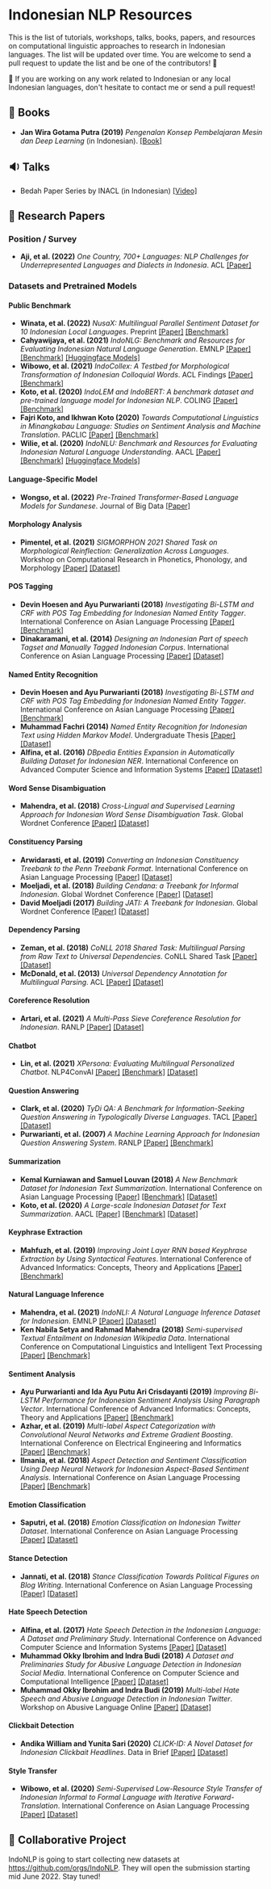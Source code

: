 # Indonesian NLP Resources
This is the list of tutorials, workshops, talks, books, papers, and resources on computational linguistic approaches to research in Indonesian languages. 
The list will be updated over time. You are welcome to send a pull request to update the list and be one of the contributors! 🚀

📌 If you are working on any work related to Indonesian or any local Indonesian languages, don't hesitate to contact me or send a pull request! 

## 📔 Books
- <b>Jan Wira Gotama Putra (2019)</b> <i>Pengenalan Konsep Pembelajaran Mesin dan Deep Learning</i> (in Indonesian). <a href="https://wiragotama.github.io/resources/ebook/intro-to-ml-secured.pdf">[Book]</a>

## 🔉 Talks
- Bedah Paper Series by INACL (in Indonesian) <a href="https://www.youtube.com/channel/UC4O5LY9sYN25M1oBTsqGSIw/videos">[Video]</a>

## 📑 Research Papers

### Position / Survey
- <b>Aji, et al. (2022)</b> <i>One Country, 700+ Languages: NLP Challenges for Underrepresented Languages and Dialects in Indonesia</i>. ACL <a href="https://aclanthology.org/2022.acl-long.500.pdf">[Paper]</a>

### Datasets and Pretrained Models
#### Public Benchmark
- <b>Winata, et al. (2022)</b> <i>NusaX: Multilingual Parallel Sentiment Dataset for 10 Indonesian Local Languages</i>. Preprint <a href="https://arxiv.org/pdf/2205.15960.pdf">[Paper]</a> <a href="https://github.com/IndoNLP/nusax">[Benchmark]</a>
- <b>Cahyawijaya, et al. (2021)</b> <i>IndoNLG: Benchmark and Resources for Evaluating Indonesian Natural Language Generation</i>. EMNLP <a href="https://aclanthology.org/2021.emnlp-main.699.pdf">[Paper]</a> <a href="https://github.com/IndoNLP/indonlg">[Benchmark]</a> <a href="https://huggingface.co/indobenchmark">[Huggingface Models]</a>
- <b>Wibowo, et al. (2021)</b> <i>IndoCollex: A Testbed for Morphological Transformation of Indonesian Colloquial Words</i>. ACL Findings <a href="https://aclanthology.org/2021.findings-acl.280.pdf">[Paper]</a> <a href="https://github.com/haryoa/indo-collex">[Benchmark]</a>
- <b>Koto, et al. (2020)</b> <i>IndoLEM and IndoBERT: A benchmark dataset and pre-trained language model for Indonesian NLP</i>. COLING <a href="https://aclanthology.org/2020.coling-main.66.pdf">[Paper]</a> <a href="https://indolem.github.io/">[Benchmark]</a>
- <b>Fajri Koto, and Ikhwan Koto (2020)</b> <i>Towards Computational Linguistics in Minangkabau Language: Studies on Sentiment Analysis and Machine Translation</i>. PACLIC <a href="https://aclanthology.org/2020.paclic-1.17.pdf">[Paper]</a> <a href="https://github.com/fajri91/minangNLP">[Benchmark]</a>
- <b>Wilie, et al. (2020)</b> <i>IndoNLU: Benchmark and Resources for Evaluating Indonesian Natural Language Understanding</i>. AACL <a href="https://aclanthology.org/2020.aacl-main.85.pdf">[Paper]</a> <a href="https://github.com/IndoNLP/indonlu">[Benchmark]</a> <a href="https://huggingface.co/indobenchmark">[Huggingface Models]</a>

#### Language-Specific Model
- <b>Wongso, et al. (2022)</b> <i>Pre-Trained Transformer-Based Language Models for Sundanese</i>. Journal of Big Data <a href="https://link.springer.com/content/pdf/10.1186/s40537-022-00590-7.pdf">[Paper]</a> 

#### Morphology Analysis
- <b>Pimentel, et al. (2021)</b> <i>SIGMORPHON 2021 Shared Task on Morphological Reinflection: Generalization Across Languages</i>. Workshop on Computational Research in Phonetics, Phonology, and Morphology <a href="https://aclanthology.org/2021.sigmorphon-1.25.pdf">[Paper]</a> <a href="https://github.com/unimorph/ind">[Dataset]</a>

#### POS Tagging
- <b>Devin Hoesen and Ayu Purwarianti (2018)</b> <i>Investigating Bi-LSTM and CRF with POS Tag Embedding for Indonesian
Named Entity Tagger</i>. International Conference on Asian Language Processing  <a href="https://arxiv.org/ftp/arxiv/papers/2009/2009.05687.pdf">[Paper]</a> <a href="https://github.com/IndoNLP/indonlu">[Benchmark]</a>
- <b>Dinakaramani, et al. (2014)</b> <i>Designing an Indonesian Part of speech Tagset and Manually Tagged Indonesian Corpus</i>. International Conference on Asian Language Processing  <a href="https://web.archive.org/web/20200321100925id_/">[Paper]</a> <a href="http://bahasa.cs.ui.ac.id/postag/downloads/Designing%20an%20Indonesian%20Part%20of%20speech%20Tagset.pdf">[Dataset]</a>

#### Named Entity Recognition
- <b>Devin Hoesen and Ayu Purwarianti (2018)</b> <i>Investigating Bi-LSTM and CRF with POS Tag Embedding for Indonesian
Named Entity Tagger</i>. International Conference on Asian Language Processing <a href="https://arxiv.org/ftp/arxiv/papers/2009/2009.05687.pdf">[Paper]</a> <a href="https://github.com/IndoNLP/indonlu">[Benchmark]</a> 
- <b>Muhammad Fachri (2014)</b> <i>Named Entity Recognition for Indonesian Text using Hidden Markov Model</i>. Undergraduate Thesis <a href="http://etd.repository.ugm.ac.id/penelitian/detail/150411">[Paper]</a> <a href="https://github.com/yusufsyaifudin/indonesia-ner">[Dataset]</a>
- <b>Alfina, et al. (2016)</b> <i>DBpedia Entities Expansion in Automatically Building Dataset for Indonesian NER</i>. International Conference on Advanced Computer Science and Information Systems <a href="https://ieeexplore.ieee.org/abstract/document/7872784">[Paper]</a> <a href="https://github.com/ialfina/ner-dataset-modified-dee">[Dataset]</a>

#### Word Sense Disambiguation
- <b>Mahendra, et al. (2018)</b> <i>Cross-Lingual and Supervised Learning Approach for Indonesian Word Sense Disambiguation Task</i>. Global Wordnet Conference <a href="https://aclanthology.org/2018.gwc-1.28.pdf">[Paper]</a> <a href="https://github.com/rmahendra/Indonesian-WSD">[Dataset]</a>

#### Constituency Parsing
- <b>Arwidarasti, et al. (2019)</b> <i>Converting an Indonesian Constituency Treebank to the Penn Treebank Format</i>. International Conference on Asian
Language Processing <a href="https://colips.org/conferences/ialp2019/ialp2019.com/files/papers/IALP2019_086.pdf">[Paper]</a> <a href="https://github.com/ialfina/kethu">[Dataset]</a>
- <b>Moeljadi, et al. (2018)</b> <i>Building Cendana: a Treebank for Informal Indonesian</i>. Global Wordnet Conference <a href="http://jaslli.org/files/proceedings/18_paclic33_postconf.pdf">[Paper]</a> <a href="">[Dataset]</a>
- <b>David Moeljadi (2017)</b> <i>Building JATI: A Treebank for Indonesian</i>. Global Wordnet Conference <a href="http://compling.hss.ntu.edu.sg/who/david/slides/ConCorps2017_davidmoeljadi_slides.pdf">[Paper]</a> <a href="https://github.com/davidmoeljadi/INDRA/tree/master/tsdb/gold/Cendana">[Dataset]</a>
  
#### Dependency Parsing
- <b>Zeman, et al. (2018)</b> <i>CoNLL 2018 Shared Task: Multilingual Parsing from Raw Text to Universal Dependencies</i>. CoNLL Shared Task <a href="https://aclanthology.org/K18-2001v2.pdf">[Paper]</a> <a href="https://github.com/UniversalDependencies/UD_Indonesian-PUD">[Dataset]</a>
- <b>McDonald, et al. (2013)</b> <i>Universal Dependency Annotation for Multilingual Parsing</i>. ACL <a href="https://aclanthology.org/P13-2017.pdf">[Paper]</a> <a href="https://github.com/UniversalDependencies/UD_Indonesian-GSD">[Dataset]</a>

#### Coreference Resolution
- <b>Artari, et al. (2021)</b> <i>A Multi-Pass Sieve Coreference Resolution for Indonesian</i>. RANLP <a href="https://aclanthology.org/2021.ranlp-1.10.pdf">[Paper]</a> <a href="https://github.com/valentinakania/indocoref">[Dataset]</a>

#### Chatbot
- <b>Lin, et al. (2021)</b> <i>XPersona: Evaluating Multilingual Personalized Chatbot</i>. NLP4ConvAI <a href="https://aclanthology.org/2021.nlp4convai-1.10.pdf">[Paper]</a> <a href="https://github.com/IndoNLP/indonlg">[Benchmark]</a> <a href="https://github.com/HLTCHKUST/Xpersona">[Dataset]</a>

#### Question Answering
- <b>Clark, et al. (2020)</b> <i>TyDi QA: A Benchmark for Information-Seeking Question Answering in Typologically Diverse Languages</i>. TACL <a href="https://direct.mit.edu/tacl/article/doi/10.1162/tacl_a_00317/96451">[Paper]</a> <a href="https://github.com/google-research-datasets/tydiqa">[Dataset]</a>
- <b>Purwarianti, et al. (2007)</b> <i>A Machine Learning Approach for Indonesian Question Answering System</i>. RANLP <a href="https://www.researchgate.net/profile/Ayu-Purwarianti/publication/221173808_A_machine_learning_approach_for_indonesian_question_answering_system/links/547404bd0cf245eb436dbcdc/A-machine-learning-approach-for-indonesian-question-answering-system.pdf">[Paper]</a> <a href="https://github.com/IndoNLP/indonlu">[Benchmark]</a>

#### Summarization
- <b>Kemal Kurniawan and Samuel Louvan (2018)</b> <i>A New Benchmark Dataset for Indonesian Text Summarization</i>. International Conference
on Asian Language Processing <a href="https://arxiv.org/pdf/1810.05334.pdf">[Paper]</a> <a href="https://github.com/IndoNLP/indonlg">[Benchmark]</a> <a href="https://github.com/kata-ai/indosum">[Dataset]</a>
- <b>Koto, et al. (2020)</b> <i>A Large-scale Indonesian Dataset for Text Summarization</i>. AACL <a href="https://aclanthology.org/2020.aacl-main.60.pdf">[Paper]</a> <a href="https://github.com/IndoNLP/indonlg">[Benchmark]</a> <a href="https://github.com/fajri91/sum_liputan6">[Dataset]</a>

#### Keyphrase Extraction 
- <b>Mahfuzh, et al. (2019)</b> <i>Improving Joint Layer RNN based Keyphrase Extraction by Using Syntactical Features</i>. International Conference of Advanced Informatics: Concepts, Theory and Applications <a href="https://arxiv.org/pdf/2009.07119.pdf">[Paper]</a> <a href="https://github.com/IndoNLP/indonlu">[Benchmark]</a>

#### Natural Language Inference
- <b>Mahendra, et al. (2021)</b> <i>IndoNLI: A Natural Language Inference Dataset for Indonesian</i>. EMNLP <a href="https://aclanthology.org/2021.emnlp-main.821.pdf">[Paper]</a> <a href="https://github.com/ir-nlp-csui/indonli">[Dataset]</a>
- <b>Ken Nabila Setya and Rahmad Mahendra (2018)</b> <i>Semi-supervised Textual Entailment on Indonesian Wikipedia Data</i>. International Conference on Computational Linguistics and Intelligent Text Processing <a href="http://www.cicling.org/2018/intranet/pre-print/papers/paper_55.pdf">[Paper]</a> <a href="https://github.com/IndoNLP/indonlu">[Benchmark]</a>

#### Sentiment Analysis
- <b>Ayu Purwarianti and Ida Ayu Putu Ari Crisdayanti (2019)</b> <i>Improving Bi-LSTM Performance for Indonesian Sentiment Analysis Using Paragraph Vector</i>. International Conference of Advanced Informatics: Concepts, Theory and Applications <a href="https://ieeexplore.ieee.org/abstract/document/8904199">[Paper]</a> <a href="https://github.com/IndoNLP/indonlu">[Benchmark]</a>
- <b>Azhar, et al. (2019)</b> <i>Multi-label Aspect Categorization with Convolutional Neural Networks and Extreme Gradient Boosting</i>. International Conference on Electrical Engineering and Informatics <a href="https://ieeexplore.ieee.org/document/8988898">[Paper]</a> <a href="https://github.com/IndoNLP/indonlu">[Benchmark]</a>
- <b>Ilmania, et al. (2018)</b> <i>Aspect Detection and Sentiment Classification Using Deep Neural Network for Indonesian Aspect-Based Sentiment Analysis</i>. International Conference on Asian Language Processing <a href="https://ieeexplore.ieee.org/document/8629181">[Paper]</a> <a href="https://github.com/IndoNLP/indonlu">[Benchmark]</a>

#### Emotion Classification
- <b>Saputri, et al. (2018)</b> <i>Emotion Classification on Indonesian Twitter Dataset</i>. International Conference on Asian Language Processing <a href="https://ieeexplore.ieee.org/document/8629262">[Paper]</a> <a href="https://github.com/meisaputri21/Indonesian-Twitter-Emotion-Dataset">[Dataset]</a>

#### Stance Detection
- <b>Jannati, et al. (2018)</b> <i>Stance Classification Towards Political Figures on Blog Writing</i>. International Conference on Asian Language Processing <a href="https://ieeexplore.ieee.org/document/8629144">[Paper]</a> <a href="https://github.com/reneje/id_stance_dataset_article-Stance-Classification-Towards-Political-Figures-on-Blog-Writing">[Dataset]</a>

#### Hate Speech Detection
- <b>Alfina, et al. (2017)</b> <i>Hate Speech Detection in the Indonesian Language: A Dataset and Preliminary Study</i>. International Conference on Advanced Computer Science and Information Systems <a href="Hate speech detection in the Indonesian language: A dataset and preliminary">[Paper]</a> <a href="https://github.com/ialfina/id-hatespeech-detection">[Dataset]</a>
- <b>Muhammad Okky Ibrohim and Indra Budi (2018)</b> <i>A Dataset and Preliminaries Study for Abusive Language Detection in Indonesian Social Media</i>. International Conference on Computer Science and Computational Intelligence <a href="https://www.sciencedirect.com/science/article/pii/S1877050918314583?via%3Dihub">[Paper]</a> <a href="https://github.com/haryoa/stif-indonesia">[Dataset]</a>
- <b>Muhammad Okky Ibrohim and Indra Budi (2019)</b> <i>Multi-label Hate Speech and Abusive Language Detection in Indonesian Twitter</i>. Workshop on Abusive Language Online <a href="https://aclanthology.org/W19-3506.pdf">[Paper]</a> <a href="https://github.com/okkyibrohim/id-abusive-language-detection">[Dataset]</a>

#### Clickbait Detection
- <b>Andika William and Yunita Sari (2020)</b> <i>CLICK-ID: A Novel Dataset for Indonesian Clickbait Headlines</i>. Data in Brief <a href="https://www.sciencedirect.com/science/article/pii/S2352340920311252?via%3Dihub">[Paper]</a> <a href="https://data.mendeley.com/datasets/k42j7x2kpn/1">[Dataset]</a>

#### Style Transfer
- <b>Wibowo, et al. (2020)</b> <i>Semi-Supervised Low-Resource Style Transfer of Indonesian Informal to Formal Language with Iterative Forward-Translation</i>. International Conference on Asian Language Processing <a href="https://colips.org/conferences/ialp2020/proceedings/papers/IALP2020_P89.pdf">[Paper]</a> <a href="https://github.com/haryoa/stif-indonesia">[Dataset]</a>

## 🧪 Collaborative Project
IndoNLP is going to start collecting new datasets at https://github.com/orgs/IndoNLP. They will open the submission starting mid June 2022. Stay tuned!
